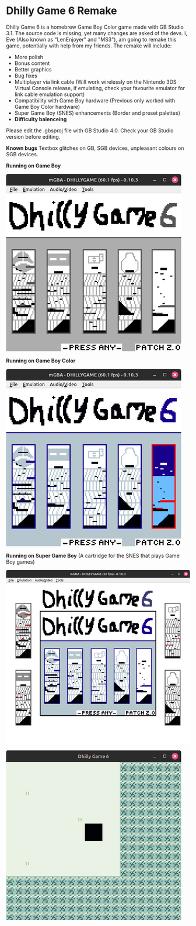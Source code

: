 # Dhilly Game 6 Remake
Dhilly Game 6 is a homebrew Game Boy Color game made with GB Studio 3.1. The source code is missing, yet many changes are asked of the devs. I, Eve (Also known as "LenEnjoyer" and "MS3"), am going to remake this game, potentially with help from my friends. The remake will include:
- More polish
- Bonus content
- Better graphics
- Bug fixes
- Multiplayer via link cable (Will work wirelessly on the Nintendo 3DS Virtual Console release, if emulating, check your favourite emulator for link cable emulation support)
- Compatibility with Game Boy hardware (Previous only worked with Game Boy Color hardware)
- Super Game Boy (SNES) enhancements (Border and preset palettes)
- **Difficulty balenceing**

Please edit the .gbsproj file with GB Studio 4.0. Check your GB Studio version before editing.

**Known bugs**
Textbox glitches on GB, SGB devices, unpleasant colours on SGB devices. 

**Running on Game Boy**

![Dhilly Game 6 Remake on the Game Boy](screenshots/gb.png)

**Running on Game Boy Color**

![Dhilly Game 6 Remake on the Game Boy Color](screenshots/gbc.png)

**Running on Super Game Boy** (A cartridge for the SNES that plays Game Boy games)

![Dhilly Game 6 Remake on the Super Game Boy (SNES)](screenshots/sgb.png)

![Gif of Square next to an animated sea](screenshots/gif.gif)
